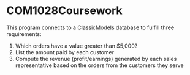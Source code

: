 # COM1028Coursework

This program connects to a ClassicModels database to fulfill three requirements: <br>
1. Which orders have a value greater than $5,000?
2. List the amount paid by each customer
3. Compute the revenue (profit/earnings) generated by each sales representative based on the orders from the customers they serve
